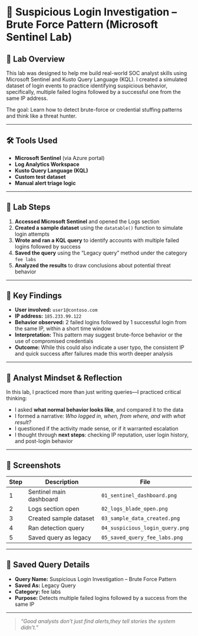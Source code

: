 # 🔐 Suspicious Login Investigation – Brute Force Pattern (Microsoft Sentinel Lab)

## 📘 Lab Overview

This lab was designed to help me build real-world SOC analyst skills using Microsoft Sentinel and Kusto Query Language (KQL). I created a simulated dataset of login events to practice identifying suspicious behavior, specifically, multiple failed logins followed by a successful one from the same IP address.

The goal: Learn how to detect brute-force or credential stuffing patterns and think like a threat hunter.

---

## 🛠️ Tools Used

- **Microsoft Sentinel** (via Azure portal)
- **Log Analytics Workspace**
- **Kusto Query Language (KQL)**
- **Custom test dataset**
- **Manual alert triage logic**

---

## 🧪 Lab Steps

1. **Accessed Microsoft Sentinel** and opened the Logs section
2. **Created a sample dataset** using the `datatable()` function to simulate login attempts
3. **Wrote and ran a KQL query** to identify accounts with multiple failed logins followed by success
4. **Saved the query** using the “Legacy query” method under the category `fee labs`
5. **Analyzed the results** to draw conclusions about potential threat behavior

---

## 🧠 Key Findings

- **User involved:** `user1@contoso.com`
- **IP address:** `185.233.99.122`
- **Behavior observed:** 2 failed logins followed by 1 successful login from the same IP, within a short time window
- **Interpretation:** This pattern may suggest brute-force behavior or the use of compromised credentials
- **Outcome:** While this could also indicate a user typo, the consistent IP and quick success after failures made this worth deeper analysis

---

## 🧭 Analyst Mindset & Reflection

In this lab, I practiced more than just writing queries—I practiced critical thinking:

- I asked **what normal behavior looks like**, and compared it to the data
- I formed a narrative: *Who logged in, when, from where, and with what result?*
- I questioned if the activity made sense, or if it warranted escalation
- I thought through **next steps**: checking IP reputation, user login history, and post-login behavior


---

## 📂 Screenshots

| Step | Description | File |
|------|-------------|------|
| 1 | Sentinel main dashboard | `01_sentinel_dashboard.png` |
| 2 | Logs section open | `02_logs_blade_open.png` |
| 3 | Created sample dataset | `03_sample_data_created.png` |
| 4 | Ran detection query | `04_suspicious_login_query.png` |
| 5 | Saved query as legacy | `05_saved_query_fee_labs.png` |

---

## 💾 Saved Query Details

- **Query Name:** Suspicious Login Investigation – Brute Force Pattern  
- **Saved As:** Legacy Query  
- **Category:** fee labs  
- **Purpose:** Detects multiple failed logins followed by a success from the same IP


---

> _“Good analysts don’t just find alerts,they tell stories the system didn’t.”_

